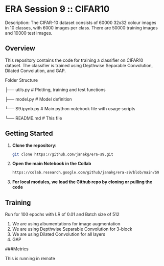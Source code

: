 # ERA Session 9 :: CIFAR10

Description: The CIFAR-10 dataset consists of 60000 32x32 colour images in 10 classes, with 6000 images per class. There are 50000 training images and 10000 test images.

## Overview

This repository contains the code for training a classifier on CIFAR10 dataset. The classifier is trained using Depthwise Separable Convolution, Dilated Convolution, and GAP.

Folder Structure

├── utils.py # Plotting, training and test functions

├── model.py # Model definition

└── S9.ipynb.py # Main python notebook file with usage scripts

└── README.md # This file

## Getting Started

1. **Clone the repository**:

   ```bash
   git clone https://github.com/janakg/era-s9.git

2. **Open the main Notebook in the Collab**

    ```bash
    https://colab.research.google.com/github/janakg/era-s9/blob/main/S9.ipynb

3. **For local modules, we load the Github repo by cloning or pulling the code**


## Training
Run for 100 epochs with LR of 0.01 and Batch size of 512

1. We are using albumentations for image augmentation
2. We are using Depthwise Separable Convolution for 3-block 
3. We are using Dilated Convolution for all layers
4. GAP



###Metrics
<!-- ![Training Metrics](image.png) -->

This is running in remote